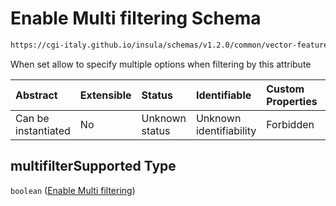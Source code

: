 # Enable Multi filtering Schema

```txt
https://cgi-italy.github.io/insula/schemas/v1.2.0/common/vector-feature-property.schema.json#/$defs/enumProperty/properties/multifilterSupported
```

When set allow to specify multiple options when filtering by this attribute

| Abstract            | Extensible | Status         | Identifiable            | Custom Properties | Additional Properties | Access Restrictions | Defined In                                                                                                         |
| :------------------ | :--------- | :------------- | :---------------------- | :---------------- | :-------------------- | :------------------ | :----------------------------------------------------------------------------------------------------------------- |
| Can be instantiated | No         | Unknown status | Unknown identifiability | Forbidden         | Allowed               | none                | [vector-feature-property.schema.json\*](schemas/common/vector-feature-property.schema.json) |

## multifilterSupported Type

`boolean` ([Enable Multi filtering](vector-feature-property-defs-enum-feature-attribute-properties-enable-multi-filtering.md))

